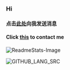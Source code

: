 ### Hi 

#### 点击[此处](https://github.com/jihuayu/ping/issues/new)向我发送消息  
#### Click [this](https://github.com/jihuayu/ping/issues/new) to contact me    

![ReadmeStats-Image](https://github-readme-stats.vercel.app/api?username=jihuayu&show_icons=true&theme=dark)

![GITHUB_LANG_SRC](https://github-readme-stats.vercel.app/api/top-langs/?username=jihuayu&layout=compact&theme=dark)
